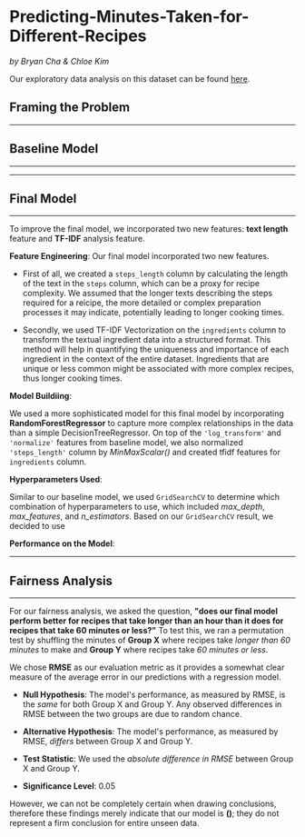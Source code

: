 # Predicting-Minutes-Taken-for-Different-Recipes

*by Bryan Cha & Chloe Kim*

Our exploratory data analysis on this dataset can be found [here](https://sek034.github.io/Impact-of-Number-of-Nutritions/).

## Framing the Problem
---

## Baseline Model
---

---
## Final Model
---
To improve the final model, we incorporated two new features: **text length** feature and **TF-IDF** analysis feature. 

**Feature Engineering**: 
Our final model incorporated two new features. 

- First of all, we created a `steps_length` column by calculating the length of the text in the `steps` column, which can be a proxy for recipe complexity. We assumed that the longer texts describing the steps required for a reicipe, the more detailed or complex preparation processes it may indicate, potentially leading to longer cooking times. 

- Secondly, we used TF-IDF Vectorization on the `ingredients` column to transform the textual ingredient data into a structured format. This method will help in quantifying the uniqueness and importance of each ingredient in the context of the entire dataset. Ingredients that are unique or less common might be associated with more complex recipes, thus longer cooking times.

**Model Buildiing**: 

We used a more sophisticated model for this final model by incorporating **RandomForestRegressor** to capture more complex relationships in the data than a simple DecisionTreeRegressor. On top of the `'log_transform'` and `'normalize'` features from baseline model, we also normalized `'steps_length'` column by *MinMaxScalar()* and created tfidf features for `ingredients` column. 

**Hyperparameters Used**: 

Similar to our baseline model, we used `GridSearchCV` to determine which combination of hyperparameters to use, which included *max_depth*, *max_features*, and *n_estimators*. Based on our `GridSearchCV` result, we decided to use  

**Performance on the Model**: 

---
## Fairness Analysis
---
For our fairness analysis, we asked the question, **"does our final model perform better for recipes that take longer than an hour than it does for recipes that take 60 minutes or less?"** To test this, we ran a permutation test by shuffling the minutes of **Group X** where recipes take *longer than 60 minutes* to make and **Group Y** where recipes take *60 minutes or less*. 

We chose **RMSE** as our evaluation metric as it provides a somewhat clear measure of the average error in our predictions with a regression model. 

- **Null Hypothesis**: The model's performance, as measured by RMSE, is the *same* for both Group X and Group Y. Any observed differences in RMSE between the two groups are due to random chance.

- **Alternative Hypothesis**: The model's performance, as measured by RMSE, *differs* between Group X and Group Y. 

- **Test Statistic**: We used the *absolute difference in RMSE* between Group X and Group Y.
  
- **Significance Level**: 0.05

However, we can not be completely certain when drawing conclusions, therefore these findings merely indicate that our model is **()**; they do not represent a firm conclusion for entire unseen data. 

